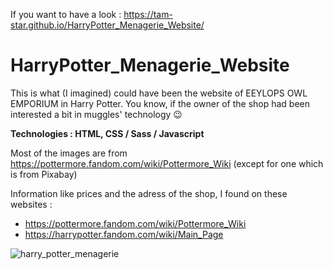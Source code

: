 If you want to have a look : https://tam-star.github.io/HarryPotter_Menagerie_Website/

# HarryPotter_Menagerie_Website

This is what (I imagined) could have been the website of EEYLOPS OWL EMPORIUM in Harry Potter. You know, if the owner of the shop had been interested a bit in muggles' technology 😉

<strong>Technologies : HTML, CSS / Sass / Javascript</strong>

Most of the images are from https://pottermore.fandom.com/wiki/Pottermore_Wiki (except for one which is from Pixabay)

Information like prices and the adress of the shop, I found on these websites : 
- https://pottermore.fandom.com/wiki/Pottermore_Wiki 
- https://harrypotter.fandom.com/wiki/Main_Page

![harry_potter_menagerie](https://user-images.githubusercontent.com/58629427/137407110-ab912274-b88f-46ad-9fa1-380ef9164e46.jpg)
